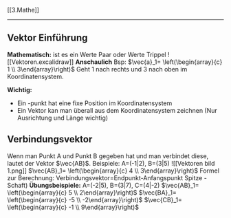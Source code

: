 [[3.Mathe]]
___
## Vektor Einführung
**Mathematisch:** ist es ein Werte Paar oder Werte Trippel
![[Vektoren.excalidraw]]
**Anschaulich**
Bsp: 
$\vec{a}_1= \left(\begin{array}{c} 1 \\ 3\end{array}\right)$ Geht 1 nach rechts und 3 nach oben im Koordinatensystem.

**Wichtig:**
- Ein -punkt hat eine fixe Position im Koordinatensystem
- Ein Vektor kan man überall aus dem Koordinatensystem zeichnen (Nur Ausrichtung und Länge wichtig)

## Verbindungsvektor

Wenn man Punkt A und Punkt B gegeben hat und man verbindet diese, lautet der Vektor $\vec{AB}$. 
Beispiele:
A=(-1|2), B=(3|5)
![[Vektoren bild 1.png]]
$\vec{AB}_1= \left(\begin{array}{c} 4 \\ 3\end{array}\right)$ 
Formel zur Berechnung: Verbindungsvektor=Endpunkt-Anfangspunkt
										    Spitze - Schaft)
**Übungsbeispiele:**
A=(-2|5), B=(3|7), C=(4|-2)
$\vec{AB}_1= \left(\begin{array}{c} 5 \\ 2\end{array}\right)$ 
$\vec{BA}_1= \left(\begin{array}{c} -5 \\ -2\end{array}\right)$ 
$\vec{CB}_1= \left(\begin{array}{c} -1 \\ 9\end{array}\right)$ 



